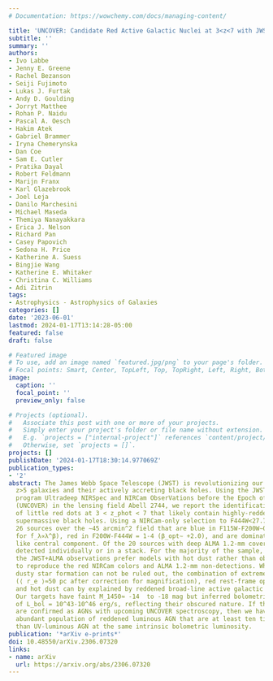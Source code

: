 ```yaml
---
# Documentation: https://wowchemy.com/docs/managing-content/

title: 'UNCOVER: Candidate Red Active Galactic Nuclei at 3<z<7 with JWST and ALMA'
subtitle: ''
summary: ''
authors:
- Ivo Labbe
- Jenny E. Greene
- Rachel Bezanson
- Seiji Fujimoto
- Lukas J. Furtak
- Andy D. Goulding
- Jorryt Matthee
- Rohan P. Naidu
- Pascal A. Oesch
- Hakim Atek
- Gabriel Brammer
- Iryna Chemerynska
- Dan Coe
- Sam E. Cutler
- Pratika Dayal
- Robert Feldmann
- Marijn Franx
- Karl Glazebrook
- Joel Leja
- Danilo Marchesini
- Michael Maseda
- Themiya Nanayakkara
- Erica J. Nelson
- Richard Pan
- Casey Papovich
- Sedona H. Price
- Katherine A. Suess
- Bingjie Wang
- Katherine E. Whitaker
- Christina C. Williams
- Adi Zitrin
tags:
- Astrophysics - Astrophysics of Galaxies
categories: []
date: '2023-06-01'
lastmod: 2024-01-17T13:14:28-05:00
featured: false
draft: false

# Featured image
# To use, add an image named `featured.jpg/png` to your page's folder.
# Focal points: Smart, Center, TopLeft, Top, TopRight, Left, Right, BottomLeft, Bottom, BottomRight.
image:
  caption: ''
  focal_point: ''
  preview_only: false

# Projects (optional).
#   Associate this post with one or more of your projects.
#   Simply enter your project's folder or file name without extension.
#   E.g. `projects = ["internal-project"]` references `content/project/deep-learning/index.md`.
#   Otherwise, set `projects = []`.
projects: []
publishDate: '2024-01-17T18:30:14.977069Z'
publication_types:
- '2'
abstract: The James Webb Space Telescope (JWST) is revolutionizing our knowledge of
  z>5 galaxies and their actively accreting black holes. Using the JWST Cycle 1 Treasury
  program Ultradeep NIRSpec and NIRCam ObserVations before the Epoch of Reionization
  (UNCOVER) in the lensing field Abell 2744, we report the identification of a sample
  of little red dots at 3 < z_phot < 7 that likely contain highly-reddened accreting
  supermassive black holes. Using a NIRCam-only selection to F444W<27.7 mag, we find
  26 sources over the ∼45 arcmin^2 field that are blue in F115W-F200W∼0 (or β_UV∼-2.0
  for f_λ∝λ^β), red in F200W-F444W = 1-4 (β_opt∼ +2.0), and are dominated by a point-source
  like central component. Of the 20 sources with deep ALMA 1.2-mm coverage, none are
  detected individually or in a stack. For the majority of the sample, SED fits to
  the JWST+ALMA observations prefer models with hot dust rather than obscured star-formation
  to reproduce the red NIRCam colors and ALMA 1.2-mm non-detections. While compact
  dusty star formation can not be ruled out, the combination of extremely small sizes
  (⟨ r_e ⟩≈50 pc after correction for magnification), red rest-frame optical slopes,
  and hot dust can by explained by reddened broad-line active galactic nuclei (AGNs).
  Our targets have faint M_1450≈ -14  to -18 mag but inferred bolometric luminosities
  of L_bol = 10^43-10^46 erg/s, reflecting their obscured nature. If the candidates
  are confirmed as AGNs with upcoming UNCOVER spectroscopy, then we have found an
  abundant population of reddened luminous AGN that are at least ten times more numerous
  than UV-luminous AGN at the same intrinsic bolometric luminosity.
publication: '*arXiv e-prints*'
doi: 10.48550/arXiv.2306.07320
links:
- name: arXiv
  url: https://arxiv.org/abs/2306.07320
---
```

